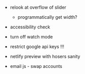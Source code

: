 -  relook at overflow of slider

   -  programmatically get width?

-  accessibility check

-  turn off watch mode

-  restrict google api keys !!!

-  netlify preview with hosers sanity
-  email js - swap accounts
